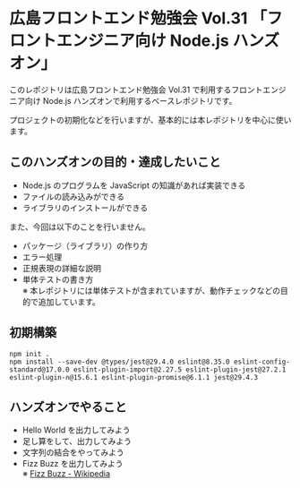 # 広島フロントエンド勉強会 Vol.31 「フロントエンジニア向け Node.js ハンズオン」

このレポジトリは広島フロントエンド勉強会 Vol.31 で利用するフロントエンジニア向け Node.js ハンズオンで利用するベースレポジトリです。

プロジェクトの初期化などを行いますが、基本的には本レポジトリを中心に使います。

## このハンズオンの目的・達成したいこと

- Node.js のプログラムを JavaScript の知識があれば実装できる
- ファイルの読み込みができる
- ライブラリのインストールができる

また、今回は以下のことを行いません。

- パッケージ（ライブラリ）の作り方
- エラー処理
- 正規表現の詳細な説明
- 単体テストの書き方  
  ※ 本レポジトリには単体テストが含まれていますが、動作チェックなどの目的で追加しています。

## 初期構築

```shell
npm init .
npm install --save-dev @types/jest@29.4.0 eslint@8.35.0 eslint-config-standard@17.0.0 eslint-plugin-import@2.27.5 eslint-plugin-jest@27.2.1 eslint-plugin-n@15.6.1 eslint-plugin-promise@6.1.1 jest@29.4.3
```

## ハンズオンでやること

- Hello World を出力してみよう
- 足し算をして、出力してみよう
- 文字列の結合をやってみよう
- Fizz Buzz を出力してみよう  
  ※ [Fizz Buzz - Wikipedia](https://ja.wikipedia.org/wiki/Fizz_Buzz)
